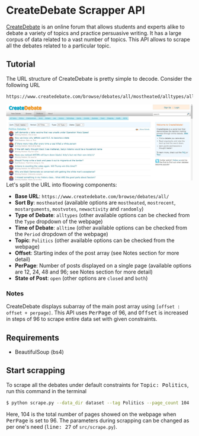 # CreateDebate Scrapper API
[CreateDebate](https://www.createdebate.com/) is an online forum that allows students and experts alike to debate a variety of topics and practice persuasive writing. It has a large corpus of data related to a vast number of topics. This API allows to scrape all the debates related to a particular topic.
## Tutorial
The URL structure of CreateDebate is pretty simple to decode. Consider the following URL
```
https://www.createdebate.com/browse/debates/all/mostheated/alltypes/alltime/Politics/0/24/open
```
![](CreateDebate.JPG)
Let's split the URL into floowing components:
* __Base URL__: `https://www.createdebate.com/browse/debates/all/`
* __Sort By__: `mostheated` (available options are `mostheated`, `mostrecent`, `mostarguments`, `mostvotes`, `newactivity` and `randomly`)
* __Type of Debate__: `alltypes` (other available options can be checked from the `Type` dropdown of the webpage)
* __Time of Debate__: `alltime` (other available options can be checked from the `Period` dropdown of the webpage)
* __Topic__: `Politics` (other available options can be checked from the webpage)
* __Offset__: Starting index of the post array (see Notes section for more detail)
* __PerPage__: Number of posts displayed on a single page (available options are 12, 24, 48 and 96; see Notes section for more detail)
* __State of Post__: `open` (other options are `closed` and `both`)

### Notes
CreateDebate displays subarray of the main post array using `[offset : offset + perpage]`. This API uses <kbd>PerPage</kbd> of 96, and <kbd>Offset</kbd> is increased in steps of 96 to scrape entire data set with given constraints.

## Requirements
* BeautifulSoup (bs4)

## Start scrapping
To scrape all the debates under default constraints for <kbd>Topic: Politics</kbd>, run this command in the terminal
```bash
$ python scrape.py --data_dir dataset --tag Politics --page_count 104
```
Here, 104 is the total number of pages showed on the webpage when <kbd>PerPage</kbd> is set to 96. The parameters during scrapping can be changed as per one's need (<kbd>line: 27</kbd> of `src/scrape.py`).
